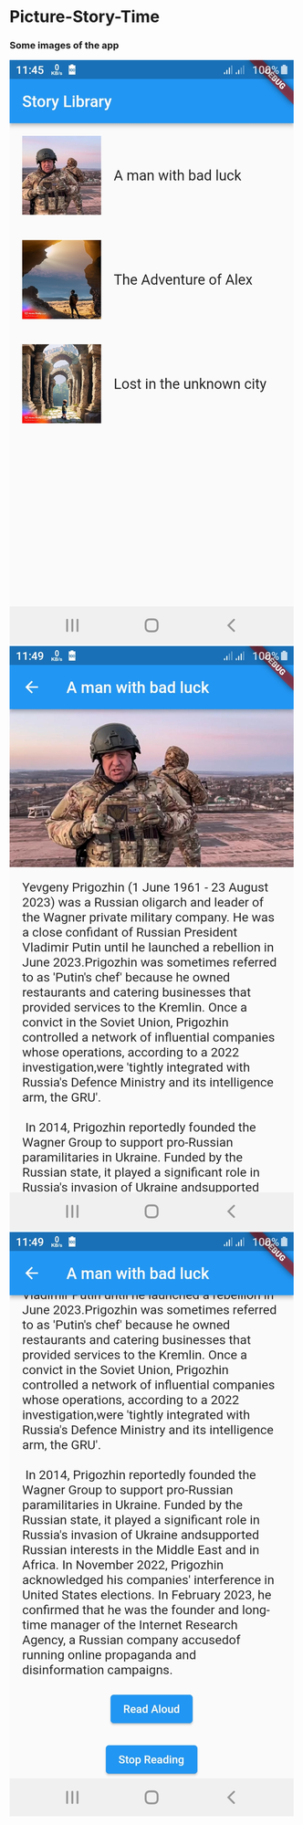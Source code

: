 # Picture-Story-Time

### Some images of the app
![home-page](https://github.com/mehedihasanshakil7/Picture-Story-Time/blob/master/img/home_page.jpg)
![story-page](https://github.com/mehedihasanshakil7/Picture-Story-Time/blob/master/img/story_page.jpg)
![buttons](https://github.com/mehedihasanshakil7/Picture-Story-Time/blob/master/img/buttons.jpg)

